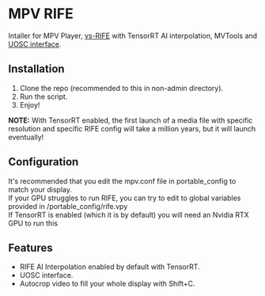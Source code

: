 # MPV RIFE

Intaller for MPV Player, [vs-RIFE](https://github.com/HolyWu/vs-rife) with TensorRT AI interpolation, MVTools and [UOSC interface](https://github.com/tomasklaen/uosc).

## Installation
1. Clone the repo (recommended to this in non-admin directory).
2. Run the script.
3. Enjoy!

**NOTE:**
With TensorRT enabled, the first launch of a media file with specific resolution and specific RIFE config will take a million years, but it will launch eventually! 

## Configuration
It's recommended that you edit the mpv.conf file in portable_config to match your display.  
If your GPU struggles to run RIFE, you can try to edit to global variables provided in /portable_config/rife.vpy  
If TensorRT is enabled (which it is by default) you will need an Nvidia RTX GPU to run this

## Features
- RIFE AI Interpolation enabled by default with TensorRT.
- UOSC interface.
- Autocrop video to fill your whole display with Shift+C.
